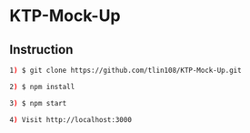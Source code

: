 # KTP-Mock-Up

## Instruction

```bash
1) $ git clone https://github.com/tlin108/KTP-Mock-Up.git
```

```bash
2) $ npm install
```

```bash
3) $ npm start
```

```bash
4) Visit http://localhost:3000
```
